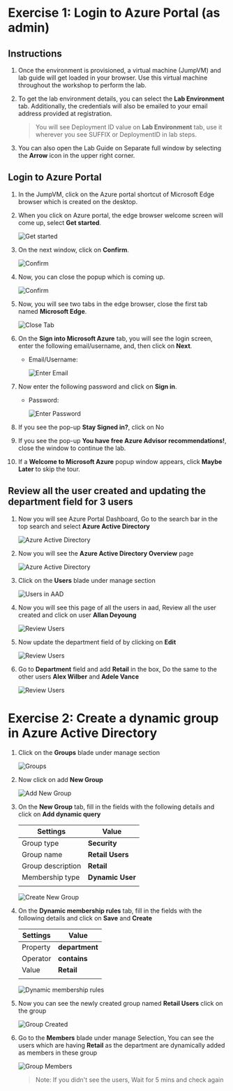 # Exercise 1: Login to Azure Portal (as admin)

 
 

## Instructions 

 
 

1. Once the environment is provisioned, a virtual machine (JumpVM) and lab guide will get loaded in your browser. Use this virtual machine throughout the workshop to perform the lab. 

 
 

2. To get the lab environment details, you can select the **Lab Environment** tab. Additionally, the credentials will also be emailed to your email address provided at registration. 

  

    > You will see Deployment ID value on **Lab Environment** tab, use it wherever you see SUFFIX or DeploymentID in lab steps. 

  

3. You can also open the Lab Guide on Separate full window by selecting the **Arrow** icon in the upper right corner. 

  

## Login to Azure Portal 

 
 

1. In the JumpVM, click on the Azure portal shortcut of Microsoft Edge browser which is created on the desktop. 

    

2. When you click on Azure portal, the edge browser welcome screen will come up, select **Get started**. 

 
 

   ![](images/edge-get-started-window.png "Get started") 

    

3. On the next window, click on **Confirm**. 

 
 

   ![](./images/edge-confirm.png "Confirm") 

    

4. Now, you can close the popup which is coming up. 

 
 

   ![](images/edge-continue.png "Confirm") 

    

5. Now, you will see two tabs in the edge browser, close the first tab named **Microsoft Edge**. 

 
 

   ![](images/close-tab.png "Close Tab") 

    

6. On the **Sign into Microsoft Azure** tab, you will see the login screen, enter the following email/username, and, then click on **Next**.  

   * Email/Username: <inject key="AzureAdUserEmail"></inject> 

    

     ![](images/azure-login-enter-email.png "Enter Email") 

      

7. Now enter the following password and click on **Sign in**. 

   * Password: <inject key="AzureAdUserPassword"></inject> 

    

     ![](images/azure-login-enter-password1.png "Enter Password") 

      

8. If you see the pop-up **Stay Signed in?**, click on No 

 
 

9. If you see the pop-up **You have free Azure Advisor recommendations!**, close the window to continue the lab. 

 
 

10. If a **Welcome to Microsoft Azure** popup window appears, click **Maybe Later** to skip the tour. 





## Review all the user created and updating the department field for 3 users



1. Now you will see Azure Portal Dashboard, Go to the search bar in the top search and select **Azure Active Directory**




   ![](images/search-aad.png "Azure Active Directory")



2. Now you will see the **Azure Active Directory Overview** page




   ![](images/azure-active-directory.png "Azure Active Directory")



3. Click on the **Users** blade under manage section




   ![](images/users-aad.png "Users in AAD")



4. Now you will see this page of all the users in aad, Review all the user created and click on user **Allan Deyoung**




   ![](images/review-aad-users.png " Review Users")




5. Now update the department field of by clicking on **Edit**




   ![](images/edit-user.png " Review Users")



6. Go to **Department** field and add **Retail** in the box, Do the same to the other users **Alex Wilber** and **Adele Vance**




   ![](images/department-field.png " Review Users")





# Exercise 2: Create a dynamic group in Azure Active Directory



1. Click on the **Groups** blade under manage section




   ![](images/groups-aad.png "Groups")



2. Now click on add **New Group**




   ![](images/add-new-aad-group.png "Add New Group")



3. On the **New Group** tab, fill in the fields with the following details and click on **Add dynamic query**

    | Settings | Value |
    |--|--|
    | Group type | **Security** |
    | Group name |  **Retail Users** |
    | Group description | **Retail** |
    | Membership type | **Dynamic User** |
    | | |




   ![](images/create-add-group.png "Create New Group")



3. On the **Dynamic membership rules** tab, fill in the fields with the following details and click on **Save** and **Create**

    | Settings | Value |
    |--|--|
    | Property | **department** |
    | Operator |  **contains** |
    | Value | **Retail** |
    | | |




   ![](images/dynamic-membership-rules.png "Dynamic membership rules")




4. Now you can see the newly created group named **Retail Users** click on the group





   ![](images/group-created.png "Group Created")




6. Go to the **Members** blade under manage Selection, You can see the users which are having **Retail** as the department are dynamically added as members in these group





   ![](images/group-members.png "Group Members")

   > Note: If you didn't see the users, Wait for 5 mins and check again